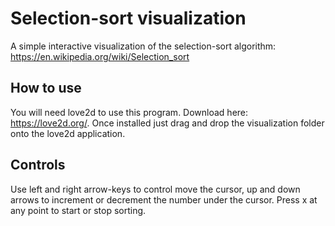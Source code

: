 # Selection-sort visualization
A simple interactive visualization of the selection-sort algorithm: https://en.wikipedia.org/wiki/Selection_sort

## How to use
You will need love2d to use this program. Download here: https://love2d.org/. Once installed just drag and drop 
the visualization folder onto the love2d application. 

## Controls
Use left and right arrow-keys to control move the cursor, up and down arrows to increment or decrement the number under the cursor.
Press x at any point to start or stop sorting.


